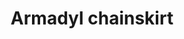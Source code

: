 ---
layout: item
title: Armadyl chainskirt
item-id: 11830
datatable: true
id: 11830
name: "Armadyl chainskirt"
members: true
lowalch: 115960
highalch: 173940
examine: "A chainskirt of great craftsmanship."
monsters:
  - id: 3162
    name: "Kree'arra"
    members: true
    combat_level: 580
    wiki_url: "https://oldschool.runescape.wiki/w/Kree'arra"
    drops:
      - quantity: "1"
        rarity: 0.0026246719160104987
    image: "https://oldschool.runescape.wiki/images/f/fd/Kree%27arra.png?65c34"
  - id: 3163
    name: "Wingman Skree"
    members: true
    combat_level: 143
    wiki_url: "https://oldschool.runescape.wiki/w/Wingman_Skree"
    drops:
      - quantity: "1"
        rarity: 0.000062000124000248
    image: "https://oldschool.runescape.wiki/images/7/75/Wingman_Skree.png?6ce9f"
  - id: 3164
    name: "Flockleader Geerin"
    members: true
    combat_level: 149
    wiki_url: "https://oldschool.runescape.wiki/w/Flockleader_Geerin"
    drops:
      - quantity: "1"
        rarity: 0.000062000124000248
    image: "https://oldschool.runescape.wiki/images/f/f9/Flockleader_Geerin.png?6ce9f"
  - id: 3165
    name: "Flight Kilisa"
    members: true
    combat_level: 159
    wiki_url: "https://oldschool.runescape.wiki/w/Flight_Kilisa"
    drops:
      - quantity: "1"
        rarity: 0.000062000124000248
    image: "https://oldschool.runescape.wiki/images/e/e7/Flight_Kilisa.png?3a3f3"
---
